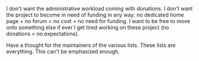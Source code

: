 I don't want the administrative workload coming with donations. I don't want the project to become in need of funding in any way: no dedicated home page + no forum = no cost = no need for funding. I want to be free to move onto something else if ever I get tired working on these project (no donations = no expectations).

Have a thought for the maintainers of the various lists. These lists are everything. This can't be emphasized enough.